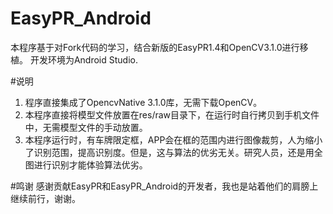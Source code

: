 # EasyPR_Android
本程序基于对Fork代码的学习，结合新版的EasyPR1.4和OpenCV3.1.0进行移植。
开发环境为Android Studio.

#说明
1. 程序直接集成了OpencvNative 3.1.0库，无需下载OpenCV。
2. 本程序直接将模型文件放置在res/raw目录下，在运行时自行拷贝到手机文件中，无需模型文件的手动放置。
3. 本程序运行时，有车牌限定框，APP会在框的范围内进行图像裁剪，人为缩小了识别范围，提高识别度。但是，这与算法的优劣无关。研究人员，还是用全图进行识别才能体验算法优劣。

#鸣谢
感谢贡献EasyPR和EasyPR_Android的开发者，我也是站着他们的肩膀上继续前行，谢谢。
